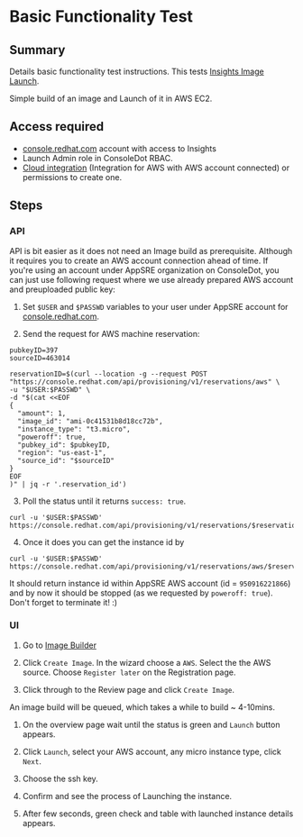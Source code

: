 # Basic Functionality Test

## Summary

Details basic functionality test instructions. This tests [Insights Image Launch][insights-launch].

Simple build of an image and Launch of it in AWS EC2.

## Access required

- [console.redhat.com][consoledot] account with access to Insights
- Launch Admin role in ConsoleDot RBAC.
- [Cloud integration][consoledotsources] (Integration for AWS with AWS account connected) or permissions to create one.

## Steps

### API

API is bit easier as it does not need an Image build as prerequisite.
Although it requires you to create an AWS account connection ahead of time.
If you're using an account under AppSRE organization on ConsoleDot,
you can just use following request where we use already prepared AWS account and preuploaded public key:

1. Set `$USER` and `$PASSWD` variables to your user under AppSRE account for [console.redhat.com][consoledot].

2. Send the request for AWS machine reservation:
```
pubkeyID=397
sourceID=463014

reservationID=$(curl --location -g --request POST "https://console.redhat.com/api/provisioning/v1/reservations/aws" \
-u "$USER:$PASSWD" \
-d "$(cat <<EOF
{
  "amount": 1,
  "image_id": "ami-0c41531b8d18cc72b",
  "instance_type": "t3.micro",
  "poweroff": true,
  "pubkey_id": $pubkeyID,
  "region": "us-east-1",
  "source_id": "$sourceID"
}
EOF
)" | jq -r '.reservation_id')
```

3. Poll the status until it returns `success: true`.
```
curl -u '$USER:$PASSWD' https://console.redhat.com/api/provisioning/v1/reservations/$reservationID
```

4. Once it does you can get the instance id by

```
curl -u '$USER:$PASSWD' https://console.redhat.com/api/provisioning/v1/reservations/aws/$reservationID
```

It should return instance id within AppSRE AWS account (id = `950916221866`)
and by now it should be stopped (as we requested by `poweroff: true`).
Don't forget to terminate it! :)

### UI

1. Go to [Image Builder][consoledotib]

1. Click `Create Image`. In the wizard choose a `AWS`. Select the the AWS source. Choose `Register
   later` on the Registration page.

1. Click through to the Review page and click `Create Image`.

An image build will be queued, which takes a while to build ~ 4-10mins.

1. On the overview page wait until the status is green and `Launch` button appears.

1. Click `Launch`, select your AWS account, any micro instance type, click `Next`.

1. Choose the ssh key.

1. Confirm and see the process of Launching the instance.

1. After few seconds, green check and table with launched instance details appears.


[insights-launch]:        https://gitlab.cee.redhat.com/service/app-interface/tree/master/data/services/insights/provisioning
[consoledot]:             https://console.redhat.com
[consoledotsources]:      https://console.redhat.com/settings/sources?category=Cloud
[consoledotib]:           https://console.redhat.com/beta/insights/image-builder
